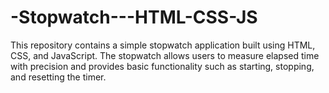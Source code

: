 # -Stopwatch---HTML-CSS-JS
This repository contains a simple stopwatch application built using HTML, CSS, and JavaScript. The stopwatch allows users to measure elapsed time with precision and provides basic functionality such as starting, stopping, and resetting the timer.

